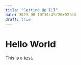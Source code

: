 ```yaml
---
title: "Setting Up Til"
date: 2023-08-10T16:43:26+02:00
draft: true
---
```


# Hello World

This is a test.

